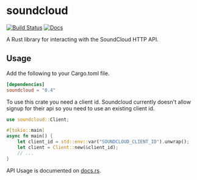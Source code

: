 # soundcloud
[![Build Status](https://travis-ci.org/maxjoehnk/soundcloud-rs.svg?branch=master)](https://travis-ci.org/maxjoehnk/soundcloud-rs)
[![Docs](https://docs.rs/soundcloud/badge.svg)](https://docs.rs/soundcloud)

A Rust library for interacting with the SoundCloud HTTP API.

## Usage

Add the following to your Cargo.toml file.

```toml
[dependencies]
soundcloud = "0.4"
```

To use this crate you need a client id.
Soundcloud currently doesn't allow signup for their api so you need to use an existing client id.

```rust
use soundcloud::Client;

#[tokio::main]
async fn main() {
    let client_id = std::env::var("SOUNDCLOUD_CLIENT_ID").unwrap();
    let client = Client::new(&client_id);
    // ...
}
```

API Usage is documented on [docs.rs](https://docs.rs/soundcloud).
